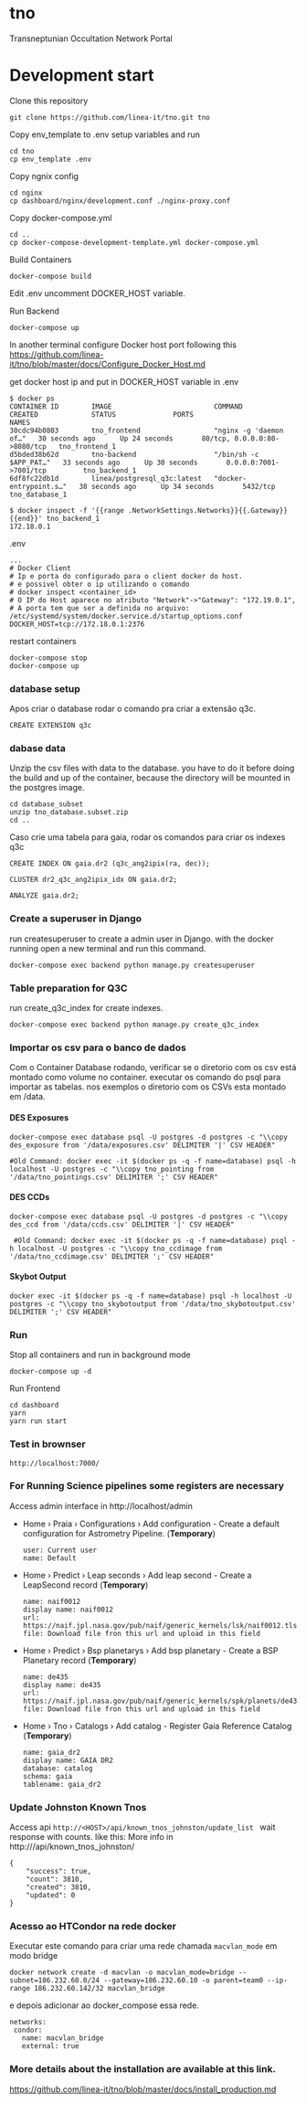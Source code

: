 # tno
Transneptunian Occultation Network Portal


# Development start
Clone this repository
```
git clone https://github.com/linea-it/tno.git tno
```

Copy env_template to .env setup variables and run
```
cd tno
cp env_template .env
```

Copy ngnix config
```
cd nginx
cp dashboard/nginx/development.conf ./nginx-proxy.conf
```

Copy docker-compose.yml
```
cd ..
cp docker-compose-development-template.yml docker-compose.yml
```

Build Containers
```
docker-compose build
```

Edit .env uncomment DOCKER_HOST variable.

Run Backend
```
docker-compose up
```

In another terminal configure Docker host port following this https://github.com/linea-it/tno/blob/master/docs/Configure_Docker_Host.md

get docker host ip and put in DOCKER_HOST variable in .env 

```
$ docker ps
CONTAINER ID        IMAGE                         COMMAND                  CREATED             STATUS              PORTS                          NAMES
30cdc94b0803        tno_frontend                  "nginx -g 'daemon of…"   30 seconds ago      Up 24 seconds       80/tcp, 0.0.0.0:80->8080/tcp   tno_frontend_1
d5bded38b62d        tno-backend                   "/bin/sh -c $APP_PAT…"   33 seconds ago      Up 30 seconds       0.0.0.0:7001->7001/tcp         tno_backend_1
6df8fc22db1d        linea/postgresql_q3c:latest   "docker-entrypoint.s…"   38 seconds ago      Up 34 seconds       5432/tcp                       tno_database_1

$ docker inspect -f '{{range .NetworkSettings.Networks}}{{.Gateway}}{{end}}' tno_backend_1
172.18.0.1

```

.env
```
...
# Docker Client
# Ip e porta do configurado para o client docker do host. 
# e possivel obter o ip utilizando o comando
# docker inspect <container_id>
# O IP do Host aparece no atributo "Network"->"Gateway": "172.19.0.1",
# A porta tem que ser a definida no arquivo: /etc/systemd/system/docker.service.d/startup_options.conf
DOCKER_HOST=tcp://172.18.0.1:2376

```
restart containers
```
docker-compose stop 
docker-compose up
```
### database setup
Apos criar o database rodar o comando pra criar a extensão q3c.
```
CREATE EXTENSION q3c
```

### dabase data
Unzip the csv files with data to the database.
you have to do it before doing the build and up of the container, because the directory will be mounted in the postgres image.
```
cd database_subset
unzip tno_database.subset.zip
cd ..
```
Caso crie uma tabela para gaia, rodar os comandos para criar os indexes q3c
```
CREATE INDEX ON gaia.dr2 (q3c_ang2ipix(ra, dec));

CLUSTER dr2_q3c_ang2ipix_idx ON gaia.dr2;

ANALYZE gaia.dr2;
```


### Create a superuser in Django
run createsuperuser to create a admin user in Django.
with the docker running open a new terminal and run this command.
```
docker-compose exec backend python manage.py createsuperuser
```

### Table preparation for Q3C 
run create_q3c_index for create indexes.
```
docker-compose exec backend python manage.py create_q3c_index
```

### Importar os csv para o banco de dados
Com o Container Database rodando, verificar se o diretorio com os csv está montado como volume no container. 
executar os comando do psql para importar as tabelas. nos exemplos o diretorio com os CSVs esta montado em /data.

#### DES Exposures
```
docker-compose exec database psql -U postgres -d postgres -c "\\copy des_exposure from '/data/exposures.csv' DELIMITER '|' CSV HEADER"

#Old Command: docker exec -it $(docker ps -q -f name=database) psql -h localhost -U postgres -c "\\copy tno_pointing from '/data/tno_pointings.csv' DELIMITER ';' CSV HEADER"
```

#### DES CCDs
```
docker-compose exec database psql -U postgres -d postgres -c "\\copy des_ccd from '/data/ccds.csv' DELIMITER '|' CSV HEADER"

 #Old Command: docker exec -it $(docker ps -q -f name=database) psql -h localhost -U postgres -c "\\copy tno_ccdimage from '/data/tno_ccdimage.csv' DELIMITER ';' CSV HEADER"
```

#### Skybot Output
```
docker exec -it $(docker ps -q -f name=database) psql -h localhost -U postgres -c "\\copy tno_skybotoutput from '/data/tno_skybotoutput.csv' DELIMITER ';' CSV HEADER"
```

### Run 
Stop all containers and run in background mode
```
docker-compose up -d
```

Run Frontend
```
cd dashboard
yarn 
yarn run start
```

### Test in brownser
```
http://localhost:7000/
```

### For Running Science pipelines some registers are necessary
Access admin interface in http://localhost/admin


- Home › Praia › Configurations › Add configuration  - Create a default configuration for Astrometry Pipeline. (**Temporary**)
  ```
  user: Current user
  name: Default
  ```

- Home › Predict › Leap seconds › Add leap second - Create a LeapSecond record (**Temporary**)

    ```
    name: naif0012
    display name: naif0012   
    url: https://naif.jpl.nasa.gov/pub/naif/generic_kernels/lsk/naif0012.tls
    file: Download file fron this url and upload in this field
    ```

- Home › Predict › Bsp planetarys › Add bsp planetary - Create a BSP Planetary record (**Temporary**)
  
  ```
  name: de435
  display name: de435
  url: https://naif.jpl.nasa.gov/pub/naif/generic_kernels/spk/planets/de435.bsp
  file: Download file fron this url and upload in this field
  ```

- Home › Tno › Catalogs › Add catalog - Register Gaia Reference Catalog (**Temporary**)
  ```
  name: gaia_dr2
  display name: GAIA DR2
  database: catalog
  schema: gaia
  tablename: gaia_dr2

  ```

### Update Johnston Known Tnos
Access api ```http://<HOST>/api/known_tnos_johnston/update_list ``` wait response with counts. like this:
More info in http://<HOST>/api/known_tnos_johnston/
```
{
    "success": true,
    "count": 3810,
    "created": 3810,
    "updated": 0
}
```


### Acesso ao HTCondor na rede docker
Executar este comando para criar uma rede chamada `macvlan_mode` em modo bridge

```
docker network create -d macvlan -o macvlan_mode=bridge --subnet=186.232.60.0/24 --gateway=186.232.60.10 -o parent=team0 --ip-range 186.232.60.142/32 macvlan_bridge
```
 
e depois adicionar ao docker_compose essa rede.

 ```
 networks:
  condor:
    name: macvlan_bridge
    external: true
```

 

### More details about the installation are available at this link.

https://github.com/linea-it/tno/blob/master/docs/install_production.md

